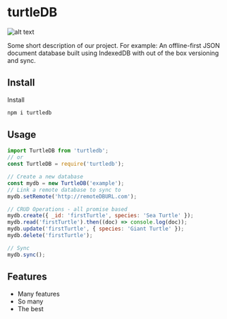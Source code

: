 # turtleDB

![alt text](https://path-to-logo.png)

Some short description of our project. For example: An offline-first JSON document database built using IndexedDB with out of the box versioning and sync.

## Install

Install

```javascript
npm i turtledb
```

## Usage

```javascript
import TurtleDB from 'turtledb';
// or
const TurtleDB = require('turtledb');
```

```javascript
// Create a new database
const mydb = new TurtleDB('example');
// Link a remote database to sync to
mydb.setRemote('http://remoteDBURL.com');

// CRUD Operations - all promise based
mydb.create({ _id: 'firstTurtle', species: 'Sea Turtle' });
mydb.read('firstTurtle').then((doc) => console.log(doc));
mydb.update('firstTurtle', { species: 'Giant Turtle' });
mydb.delete('firstTurtle');

// Sync
mydb.sync();
```

## Features

- Many features
- So many
- The best

